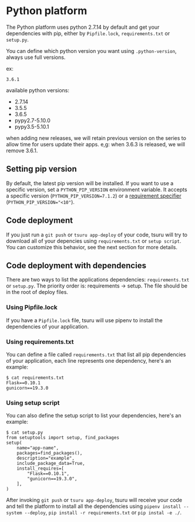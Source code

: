 # Python platform

The Python platform uses python 2.7.14 by default and get your dependencies with pip,
either by ``Pipfile.lock``, ``requirements.txt`` or ``setup.py``.

You can define which python version you want using ``.python-version``, always use full versions.

ex:
```
3.6.1
```

available python versions:
- 2.7.14
- 3.5.5
- 3.6.5
- pypy2.7-5.10.0
- pypy3.5-5.10.1

when adding new releases, we will retain previous version on the series to allow time for users update their apps.
e,g: when 3.6.3 is released, we will remove 3.6.1.

## Setting pip version

By default, the latest pip version will be installed. If you want to use a specific version, set
a ``PYTHON_PIP_VERSION`` environment variable. It accepts a specific version (``PYTHON_PIP_VERSION=7.1.2``) or a
[requirement specifier](https://pip.pypa.io/en/stable/reference/pip_install/#requirement-specifiers)
(``PYTHON_PIP_VERSION="<10"``).

## Code deployment

If you just run a ``git push``  or ``tsuru app-deploy`` of your code, tsuru will try
to download all of your depencies using ``requirements.txt`` or ``setup script``.
You can customize this behavior, see the next section for more details.

## Code deployment with dependencies

There are two ways to list the applications dependencies: ``requirements.txt`` or ``setup.py``.
The priority order is: requirements -> setup. The file should be in the root of deploy files.

### Using Pipfile.lock

If you have a ``Pipfile.lock`` file, tsuru will use pipenv to install the dependencies of your application.

### Using requirements.txt

You can define a file called ``requirements.txt`` that list all pip dependencies of your application,
each line represents one dependency, here's an example:

	$ cat requirements.txt
	Flask==0.10.1
	gunicorn==19.3.0

### Using setup script

You can also define the setup script to list your dependencies, here's an example:

	$ cat setup.py
	from setuptools import setup, find_packages
	setup(
		name="app-name",
    	packages=find_packages(),
    	description="example",
  		include_package_data=True,
    	install_requires=[
        	"Flask==0.10.1",
        	"gunicorn==19.3.0",
		],
	)

After invoking ``git push`` or ``tsuru app-deploy``, tsuru will receive your code and tell the platform
to install all the dependencies using ``pipenv install --system --deploy``, ``pip install -r requirements.txt``
or ``pip instal -e ./``.
